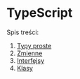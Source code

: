 # TypeScript

Spis treści:
1. [Typy proste](./Typy-proste.md)
2. [Zmienne](./Zmienne.md)
3. [Interfejsy](./Interfejsy.md)
4. [Klasy](./Klasy.md)
